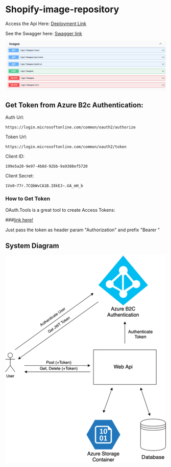 # Shopify-image-repository

Access the Api Here: [Deployment Link](https://shopify-image-repository-api.azurewebsites.net/)

See the Swagger here: [Swagger link](https://shopify-image-repository-api.azurewebsites.net/swagger/index.html)

![Endpoints Image](./readmeFiles/endpoints.png)

## Get Token from Azure B2c Authentication:
    
Auth Url:
````
https://login.microsoftonline.com/common/oauth2/authorize
````

Token Url:
````
https://login.microsoftonline.com/common/oauth2/token
````

Client ID:
````
199e5a20-9e97-4b8d-92bb-9a9388ef5720
````

Client Secret:
````
1Vo0~77r.7CQbWvCA1B.I8kEJ~.GA_mH_b
````

### How to Get Token
OAuth.Tools is a great tool to create Access Tokens:

###[link here!](https://oauth.tools/)


Just pass the token as header param "Authorization" and prefix "Bearer "



## System Diagram



![System Diagram](./readmeFiles/diagram.png)